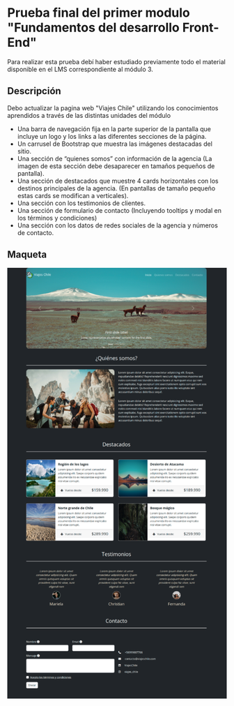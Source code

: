 # Prueba final del primer modulo "Fundamentos del desarrollo Front-End"
Para realizar esta prueba debí haber estudiado previamente todo el material
disponible en el LMS correspondiente al módulo 3.

## Descripción
Debo actualizar la pagina web "Viajes Chile" utilizando los conocimientos aprendidos a través de las distintas unidades del módulo
* Una barra de navegación fija en la parte superior de la pantalla que incluye un logo y
los links a las diferentes secciones de la página.
* Un carrusel de Bootstrap que muestra las imágenes destacadas del sitio.
* Una sección de “quienes somos” con información de la agencia (La imagen de esta
sección debe desaparecer en tamaños pequeños de pantalla).
* Una sección de destacados que muestre 4 cards horizontales con los destinos
principales de la agencia. (En pantallas de tamaño pequeño estas cards se modifican
a verticales).
* Una sección con los testimonios de clientes.
* Una sección de formulario de contacto (Incluyendo tooltips y modal en los términos y
condiciones)
* Una sección con los datos de redes sociales de la agencia y números de contacto.
## Maqueta
![maqueta-landingpage](assets/img/Landing.png)


